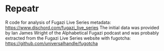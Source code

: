 # Repeatr
R code for analysis of Fugazi Live Series metadata: https://www.dischord.com/fugazi_live_series
The initial data was provided by Ian James Wright of the Alphabetical Fugazi podcast and was probably extracted from the Fugazi Live Series website with fugotcha: https://github.com/universalhandle/fugotcha
